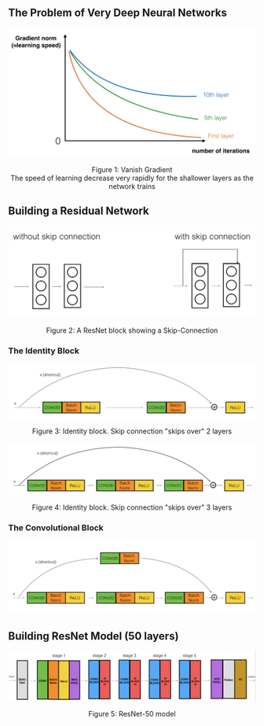 ## The Problem of Very Deep Neural Networks

![](img/vanishing_grad_kiank.png)

<p style="text-align: center">Figure 1: Vanish Gradient</br>The speed of learning decrease very rapidly for the shallower layers as the network trains</p>

## Building a Residual Network

![](img/skip_connection_kiank.png)

<p style="text-align: center">Figure 2: A ResNet block showing a Skip-Connection</p>

### The Identity Block

![](img/idblock2_kiank.png)
<p style="text-align: center">Figure 3: Identity block. Skip connection "skips over" 2 layers</p>

![](img/idblock3_kiank.png)
<p style="text-align: center">Figure 4: Identity block. Skip connection "skips over" 3 layers</p>

### The Convolutional Block

![](img/convblock_kiank.png)

## Building ResNet Model (50 layers)

![](img/resnet_kiank.png)
<p style="text-align: center">Figure 5: ResNet-50 model</p>
